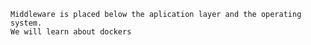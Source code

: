 	Middleware is placed below the aplication layer and the operating system.
	We will learn about dockers
	